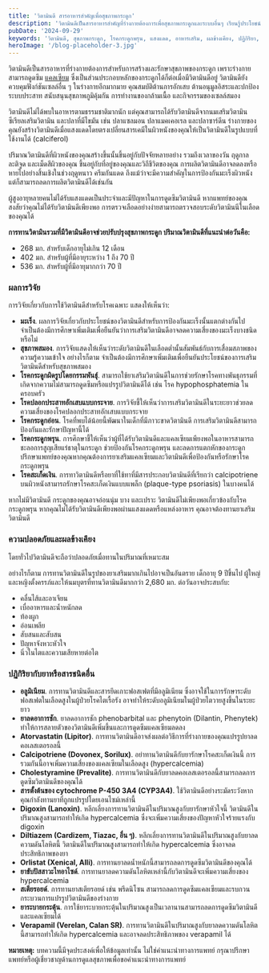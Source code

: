 ```yaml
---
title: 'วิตามินดี สารอาหารสำคัญเพื่อสุขภาพกระดูก'
description: 'วิตามินดีเป็นสารอาหารสำคัญที่ร่างกายต้องการเพื่อสุขภาพกระดูกและระบบอื่นๆ เรียนรู้ประโยชน์ของวิตามินดี ผลการวิจัย ข้อควรระวัง และการดูแลสุขภาพ'
pubDate: '2024-09-29'
keywords: 'วิตามินดี, สุขภาพกระดูก, โรคกระดูกพรุน, แสงแดด, อาหารเสริม, ผลข้างเคียง, ปฏิกิริยา, การดูแลสุขภาพ'
heroImage: '/blog-placeholder-3.jpg'
---
```


วิตามินดีเป็นสารอาหารที่ร่างกายต้องการสำหรับการสร้างและรักษาสุขภาพของกระดูก เพราะร่างกายสามารถดูดซึม [แคลเซียม](/blog/แคลเซียม-วิตามินดี-กระดูก/) ซึ่งเป็นส่วนประกอบหลักของกระดูกได้ก็ต่อเมื่อมีวิตามินดีอยู่ วิตามินดียังควบคุมฟังก์ชันเซลล์อื่น ๆ ในร่างกายอีกมากมาย คุณสมบัติต้านการอักเสบ ต้านอนุมูลอิสระและปกป้องระบบประสาท สนับสนุนสุขภาพภูมิคุ้มกัน การทำงานของกล้ามเนื้อ และกิจกรรมของเซลล์สมอง

วิตามินดีไม่ได้พบในอาหารตามธรรมชาติมากนัก แต่คุณสามารถได้รับวิตามินดีจากนมเสริมวิตามิน ซีเรียลเสริมวิตามิน และปลาที่มีไขมัน เช่น ปลาแซลมอน ปลาแมคเคอเรล และปลาซาร์ดีน ร่างกายของคุณยังสร้างวิตามินดีเมื่อแสงแดดโดยตรงเปลี่ยนสารเคมีในผิวหนังของคุณให้เป็นวิตามินดีในรูปแบบที่ใช้งานได้ (calciferol)

ปริมาณวิตามินดีที่ผิวหนังของคุณสร้างขึ้นนั้นขึ้นอยู่กับปัจจัยหลายอย่าง รวมถึงเวลาของวัน ฤดูกาล ละติจูด และเม็ดสีผิวของคุณ ขึ้นอยู่กับที่อยู่ของคุณและวิถีชีวิตของคุณ การผลิตวิตามินดีอาจลดลงหรือหายไปอย่างสิ้นเชิงในช่วงฤดูหนาว ครีมกันแดด ถึงแม้ว่าจะมีความสำคัญในการป้องกันมะเร็งผิวหนัง แต่ก็สามารถลดการผลิตวิตามินดีได้เช่นกัน

ผู้สูงอายุหลายคนไม่ได้รับแสงแดดเป็นประจำและมีปัญหาในการดูดซึมวิตามินดี หากแพทย์ของคุณสงสัยว่าคุณไม่ได้รับวิตามินดีเพียงพอ การตรวจเลือดอย่างง่ายสามารถตรวจสอบระดับวิตามินนีในเลือดของคุณได้

**การทานวิตามินรวมที่มีวิตามินดีอาจช่วยปรับปรุงสุขภาพกระดูก ปริมาณวิตามินดีที่แนะนำต่อวันคือ:**
* 268 มก. สำหรับเด็กอายุไม่เกิน 12 เดือน 
* 402 มก. สำหรับผู้ที่มีอายุระหว่าง 1 ถึง 70 ปี
* 536 มก. สำหรับผู้ที่มีอายุมากกว่า 70 ปี

### ผลการวิจัย
การวิจัยเกี่ยวกับการใช้วิตามินดีสำหรับโรคเฉพาะ แสดงให้เห็นว่า:

* **มะเร็ง**. ผลการวิจัยเกี่ยวกับประโยชน์ของวิตามินดีสำหรับการป้องกันมะเร็งนั้นแตกต่างกันไป จำเป็นต้องมีการศึกษาเพิ่มเติมเพื่อยืนยันว่าการเสริมวิตามินดีอาจลดความเสี่ยงของมะเร็งบางชนิดหรือไม่
* **สุขภาพสมอง**. การวิจัยแสดงให้เห็นว่าระดับวิตามินดีในเลือดต่ำนั้นสัมพันธ์กับการเสื่อมสภาพของความรู้ความเข้าใจ อย่างไรก็ตาม จำเป็นต้องมีการศึกษาเพิ่มเติมเพื่อยืนยันประโยชน์ของการเสริมวิตามินดีสำหรับสุขภาพสมอง
* **โรคกระดูกผิดรูปโดยกรรมพันธุ์**. สามารถใช้ยาเสริมวิตามินดีในการช่วยรักษาโรคทางพันธุกรรมที่เกิดจากความไม่สามารถดูดซึมหรือแปรรูปวิตามินดีได้ เช่น โรค hypophosphatemia ในครอบครัว
* **โรคปลอกประสาทอักเสบแบบกระจาย**. การวิจัยชี้ให้เห็นว่าการเสริมวิตามินดีในระยะยาวช่วยลดความเสี่ยงของโรคปลอกประสาทอักเสบแบบกระจาย
* **โรคกระดูกอ่อน**. โรคที่พบได้น้อยนี้พัฒนาในเด็กที่มีภาวะขาดวิตามินดี การเสริมวิตามินดีสามารถป้องกันและรักษาปัญหานี้ได้
* **โรคกระดูกพรุน**. การศึกษาชี้ให้เห็นว่าผู้ที่ได้รับวิตามินดีและแคลเซียมเพียงพอในอาหารสามารถชะลอการสูญเสียแร่ธาตุในกระดูก ช่วยป้องกันโรคกระดูกพรุน และลดการแตกหักของกระดูก ปรึกษาแพทย์ของคุณหากคุณต้องการยาเสริมแคลเซียมและวิตามินดีเพื่อป้องกันหรือรักษาโรคกระดูกพรุน
* **โรคสะเก็ดเงิน**. การทาวิตามินดีหรือยาที่ใช้ทาที่มีสารประกอบวิตามินดีที่เรียกว่า calcipotriene บนผิวหนังสามารถรักษาโรคสะเก็ดเงินแบบแพล็ก (plaque-type psoriasis) ในบางคนได้


หากไม่มีวิตามินดี กระดูกของคุณอาจอ่อนนุ่ม บาง และเปราะ วิตามินดีไม่เพียงพอเกี่ยวข้องกับโรคกระดูกพรุน หากคุณไม่ได้รับวิตามินดีเพียงพอผ่านแสงแดดหรือแหล่งอาหาร คุณอาจต้องทานยาเสริมวิตามินดี

### ความปลอดภัยและผลข้างเคียง
โดยทั่วไปวิตามินดีจะถือว่าปลอดภัยเมื่อทานในปริมาณที่เหมาะสม

อย่างไรก็ตาม การทานวิตามินดีในรูปของยาเสริมมากเกินไปอาจเป็นอันตราย เด็กอายุ 9 ปีขึ้นไป ผู้ใหญ่ และหญิงตั้งครรภ์และให้นมบุตรที่ทานวิตามินดีมากกว่า 2,680 มก. ต่อวันอาจประสบกับ:

* คลื่นไส้และอาเจียน
* เบื่ออาหารและน้ำหนักลด
* ท้องผูก
* อ่อนเพลีย
* สับสนและสับสน
* ปัญหาจังหวะหัวใจ
* นิ่วในไตและความเสียหายต่อไต

### ปฏิกิริยากับยาหรือสารชนิดอื่น
* **อลูมิเนียม**. การทานวิตามินดีและสารยึดเกาะฟอสเฟตที่มีอลูมิเนียม ซึ่งอาจใช้ในการรักษาระดับฟอสเฟตในเลือดสูงในผู้ป่วยโรคไตเรื้อรัง อาจทำให้ระดับอลูมิเนียมในผู้ป่วยไตวายสูงขึ้นในระยะยาว
* **ยาลดอาการชัก**. ยาลดอาการชัก phenobarbital และ phenytoin (Dilantin, Phenytek) ทำให้การสลายตัวของวิตามินดีเพิ่มขึ้นและการดูดซึมแคลเซียมลดลง
* **Atorvastatin (Lipitor)**. การทานวิตามินดีอาจส่งผลต่อวิธีการที่ร่างกายของคุณแปรรูปยาลดคอเลสเตอรอลนี้
* **Calcipotriene (Dovonex, Sorilux)**. อย่าทานวิตามินดีกับยารักษาโรคสะเก็ดเงินนี้ การรวมกันนี้อาจเพิ่มความเสี่ยงของแคลเซียมในเลือดสูง (hypercalcemia)
* **Cholestyramine (Prevalite)**. การทานวิตามินดีกับยาลดคอเลสเตอรอลนี้สามารถลดการดูดซึมวิตามินดีของคุณได้
* **สารตั้งต้นของ cytochrome P-450 3A4 (CYP3A4)**. ใช้วิตามินดีอย่างระมัดระวังหากคุณกำลังทานยาที่ถูกแปรรูปโดยเอนไซม์เหล่านี้
* **Digoxin (Lanoxin)**. หลีกเลี่ยงการทานวิตามินดีในปริมาณสูงกับยารักษาหัวใจนี้ วิตามินดีในปริมาณสูงสามารถทำให้เกิด hypercalcemia ซึ่งจะเพิ่มความเสี่ยงของปัญหาหัวใจร้ายแรงกับ digoxin
* **Diltiazem (Cardizem, Tiazac, อื่น ๆ)**. หลีกเลี่ยงการทานวิตามินดีในปริมาณสูงกับยาลดความดันโลหิตนี้ วิตามินดีในปริมาณสูงสามารถทำให้เกิด hypercalcemia ซึ่งอาจลดประสิทธิภาพของยา
* **Orlistat (Xenical, Alli)**. การทานยาลดน้ำหนักนี้สามารถลดการดูดซึมวิตามินดีของคุณได้
* **ยาขับปัสสาวะไทอาไซด์**. การทานยาลดความดันโลหิตเหล่านี้กับวิตามินดีจะเพิ่มความเสี่ยงของ hypercalcemia
* **สเตียรอยด์**. การทานยาสเตียรอยด์ เช่น พรีดนิโซน สามารถลดการดูดซึมแคลเซียมและรบกวนกระบวนการแปรรูปวิตามินดีของร่างกาย
* **ยาระบายกระตุ้น**. การใช้ยาระบายกระตุ้นในปริมาณสูงเป็นเวลานานสามารถลดการดูดซึมวิตามินดีและแคลเซียมได้
* **Verapamil (Verelan, Calan SR)**. การทานวิตามินดีในปริมาณสูงกับยาลดความดันโลหิตนี้สามารถทำให้เกิด hypercalcemia และอาจลดประสิทธิภาพของ verapamil ได้

**หมายเหตุ:** บทความนี้มีจุดประสงค์เพื่อให้ข้อมูลเท่านั้น ไม่ใช่คำแนะนำทางการแพทย์ กรุณาปรึกษาแพทย์หรือผู้เชี่ยวชาญด้านการดูแลสุขภาพเพื่อขอคำแนะนำทางการแพทย์
